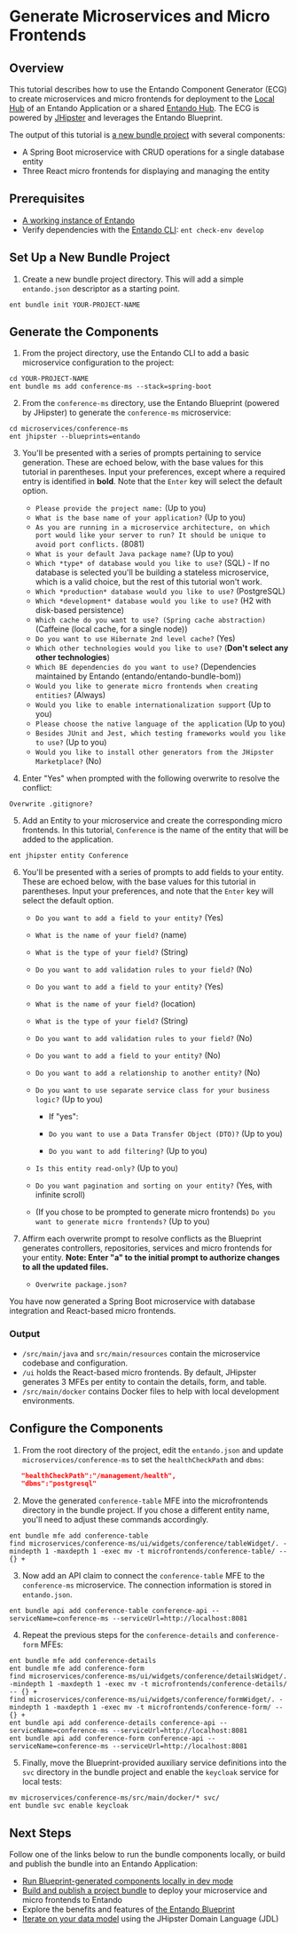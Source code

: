# Generate Microservices and Micro Frontends

## Overview

This tutorial describes how to use the Entando Component Generator (ECG) to create microservices and micro frontends for deployment to the [Local Hub](../../../docs/compose/local-hub-overview.md) of an Entando Application or a shared [Entando Hub](../../../docs/getting-started/landing-page.md#entando-hub). The ECG is powered by [JHipster](https://www.jhipster.tech/) and leverages the Entando Blueprint.

The output of this tutorial is [a new bundle project](../../../docs/curate/bundle-details.md#bundle-development-process) with several components: 
- A Spring Boot microservice with CRUD operations for a single database entity
- Three React micro frontends for displaying and managing the entity

## Prerequisites
- [A working instance of Entando](../../../docs/getting-started/)
- Verify dependencies with the [Entando CLI](../../../docs/getting-started/entando-cli.md#check-the-environment): `ent check-env develop`

## Set Up a New Bundle Project
1. Create a new bundle project directory. This will add a simple `entando.json` descriptor as a starting point.
```shell
ent bundle init YOUR-PROJECT-NAME
````

## Generate the Components
1. From the project directory, use the Entando CLI to add a basic microservice configuration to the project:
```shell
cd YOUR-PROJECT-NAME
ent bundle ms add conference-ms --stack=spring-boot
```

2. From the `conference-ms` directory, use the Entando Blueprint (powered by JHipster) to generate the `conference-ms` microservice:
```shell
cd microservices/conference-ms
ent jhipster --blueprints=entando
```

3. You'll be presented with a series of prompts pertaining to service generation. These are echoed below, with the base values for this tutorial in parentheses. Input your preferences, except where a required entry is identified in **bold**. Note that the `Enter` key will select the default option.

    - `Please provide the project name:` (Up to you)
    - `What is the base name of your application?` (Up to you) 
    - `As you are running in a microservice architecture, on which port would like your server to run? It should be unique to avoid port conflicts.` (8081)
    - `What is your default Java package name?` (Up to you)
    - `Which *type* of database would you like to use?` (SQL)
          - If no database is selected you'll be building a stateless microservice, which is a valid choice, but the rest of this tutorial won't work.
    - `Which *production* database would you like to use?` (PostgreSQL)
    - `Which *development* database would you like to use?` (H2 with disk-based persistence)
     - `Which cache do you want to use? (Spring cache abstraction)` (Caffeine (local cache, for a single node))
    - `Do you want to use Hibernate 2nd level cache?` (Yes)
    - `Which other technologies would you like to use?` (**Don't select any other technologies**)
    - `Which BE dependencies do you want to use?` (Dependencies maintained by Entando (entando/entando-bundle-bom))
    - `Would you like to generate micro frontends when creating entities?` (Always)
    - `Would you like to enable internationalization support` (Up to you)
    - `Please choose the native language of the application` (Up to you)
    - `Besides JUnit and Jest, which testing frameworks would you like to use?` (Up to you)
    - `Would you like to install other generators from the JHipster Marketplace?` (No)

4. Enter "Yes" when prompted with the following overwrite to resolve the conflict:

`Overwrite .gitignore?`

5. Add an Entity to your microservice and create the corresponding micro frontends. In this tutorial, `Conference` is the name of the entity that will be added to the application.

 ```shell
ent jhipster entity Conference
```

6. You'll be presented with a series of prompts to add fields to your entity. These are echoed below, with the base values for this tutorial in parentheses. Input your preferences, and note that the `Enter` key will select the default option.

    - `Do you want to add a field to your entity?` (Yes)

    - `What is the name of your field?` (name)
    - `What is the type of your field?` (String)
    - `Do you want to add validation rules to your field?` (No)
    - `Do you want to add a field to your entity?` (Yes)
    - `What is the name of your field?` (location)
    - `What is the type of your field?` (String)
    - `Do you want to add validation rules to your field?` (No)
    - `Do you want to add a field to your entity?` (No)
    - `Do you want to add a relationship to another entity?` (No)
    - `Do you want to use separate service class for your business logic?` (Up to you)
       - If "yes":

       - `Do you want to use a Data Transfer Object (DTO)?` (Up to you)

       - `Do you want to add filtering?` (Up to you)
    - `Is this entity read-only?` (Up to you)
    - `Do you want pagination and sorting on your entity?` (Yes, with infinite scroll)
    - (If you chose to be prompted to generate micro frontends) `Do you want to generate micro frontends?` (Up to you)

7. Affirm each overwrite prompt to resolve conflicts as the Blueprint generates controllers, repositories, services and micro frontends for your entity. **Note: Enter "a" to the initial prompt to authorize changes to all the updated files.**

    - `Overwrite package.json?`

You have now generated a Spring Boot microservice with database integration and React-based micro frontends.     

### Output
   * ```/src/main/java``` and ```src/main/resources``` contain the microservice codebase and configuration.
   * ```/ui``` holds the React-based micro frontends. By default, JHipster generates 3 MFEs per entity to contain the details, form, and table.
   * ```/src/main/docker``` contains Docker files to help with local development environments.

## Configure the Components
1. From the root directory of the project, edit the `entando.json` and update `microservices/conference-ms` to set the `healthCheckPath` and `dbms`:
```json
   "healthCheckPath":"/management/health",
   "dbms":"postgresql"
```

2. Move the generated `conference-table` MFE into the microfrontends directory in the bundle project. If you chose a different entity name, you'll need to adjust these commands accordingly.
```shell
ent bundle mfe add conference-table
find microservices/conference-ms/ui/widgets/conference/tableWidget/. -mindepth 1 -maxdepth 1 -exec mv -t microfrontends/conference-table/ -- {} +
```

3. Now add an API claim to connect the `conference-table` MFE to the `conference-ms` microservice. The connection information is stored in `entando.json`.
```shell
ent bundle api add conference-table conference-api --serviceName=conference-ms --serviceUrl=http://localhost:8081
```

4. Repeat the previous steps for the `conference-details` and `conference-form` MFEs:
```shell
ent bundle mfe add conference-details
ent bundle mfe add conference-form
find microservices/conference-ms/ui/widgets/conference/detailsWidget/. -mindepth 1 -maxdepth 1 -exec mv -t microfrontends/conference-details/ -- {} +
find microservices/conference-ms/ui/widgets/conference/formWidget/. -mindepth 1 -maxdepth 1 -exec mv -t microfrontends/conference-form/ -- {} +
ent bundle api add conference-details conference-api --serviceName=conference-ms --serviceUrl=http://localhost:8081
ent bundle api add conference-form conference-api --serviceName=conference-ms --serviceUrl=http://localhost:8081
```

5. Finally, move the Blueprint-provided auxiliary service definitions into the `svc` directory in the bundle project and enable the `keycloak` service for local tests:
```shell
mv microservices/conference-ms/src/main/docker/* svc/
ent bundle svc enable keycloak
```

## Next Steps
Follow one of the links below to run the bundle components locally, or build and publish the bundle into an Entando Application:
 
- [Run Blueprint-generated components locally in dev mode](./run-local.md)
- [Build and publish a project bundle](../pb/publish-project-bundle.md) to deploy your microservice and micro frontends to Entando
- Explore the benefits and features of [the Entando Blueprint](../../../docs/create/blueprint-features.md)
- [Iterate on your data model](./update-data-model.md) using the JHipster Domain Language (JDL)

